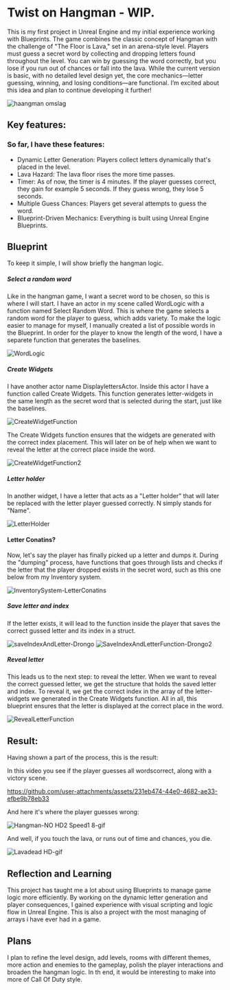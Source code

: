 # Twist on Hangman - WIP.

This is my first project in Unreal Engine and my initial experience working with Blueprints. The game combines the classic concept of Hangman with the challenge of "The Floor is Lava," set in an arena-style level. Players must guess a secret word by collecting and dropping letters found throughout the level. You can win by guessing the word correctly, but you lose if you run out of chances or fall into the lava.
While the current version is basic, with no detailed level design yet, the core mechanics—letter guessing, winning, and losing conditions—are functional. I’m excited about this idea and plan to continue developing it further!

![haangman omslag](https://github.com/user-attachments/assets/8e23d2e1-b8b2-4a09-8900-47074d6a5ebc)

## Key features:

### So far, I have these features: 

* Dynamic Letter Generation: Players collect letters dynamically that's placed in the level.
* Lava Hazard: The lava floor rises the more time passes.
* Timer: As of now, the timer is 4 minutes. If the player guesses correct, they gain for example 5 seconds. If they guess wrong, they lose 5 seconds.
* Multiple Guess Chances: Players get several attempts to guess the word.
* Blueprint-Driven Mechanics: Everything is built using Unreal Engine Blueprints.

## Blueprint

To keep it simple, I will show briefly the hangman logic.

##### Select a random word
Like in the hangman game, I want a secret word to be chosen, so this is where I will start. I have an actor in my scene called WordLogic with a function named Select Random Word. This is where the game selects a random word for the player to guess, which adds variety. To make the logic easier to manage for myself, I manually created a list of possible words in the Blueprint. In order for the player to know the length of the word, I have a separete function that generates the baselines. 

![WordLogic](https://github.com/user-attachments/assets/efe40b26-67da-4cab-b50f-99b3b2838f6c)

##### Create Widgets
I have another actor name DisplaylettersActor. Inside this actor I have a function called Create Widgets. This function generates letter-widgets in the same length as the secret word that is selected during the start, just like the baselines.

![CreateWidgetFunction](https://github.com/user-attachments/assets/8d45d2fa-1a10-4fcc-a657-6772aa485029)

The Create Widgets function ensures that the widgets are generated with the correct index placement. This will later on be of help when we want to reveal the letter at the correct place inside the word.

![CreateWidgetFunction2](https://github.com/user-attachments/assets/bd1ba6dc-cd39-45be-9644-474dc1787c18)

##### Letter holder
In another widget, I have a letter that acts as a "Letter holder" that will later be replaced with the letter player guessed correctly. N simply stands for "Name".

![LetterHolder](https://github.com/user-attachments/assets/2b32ff93-8a53-469e-9b1a-a877e10592d7)

#### Letter Conatins?
Now, let's say the player has finally picked up a letter and dumps it. During the "dumping" process, have functions that goes through lists and checks if the letter that the player dropped exists in the secret word, such as this one below from my Inventory system.

![InventorySystem-LetterConatins](https://github.com/user-attachments/assets/f1849569-39ff-41c5-8a9e-c240a7b77cec)

##### Save letter and index
If the letter exists, it will lead to the function inside the player that saves the correct gussed letter and its index in a struct.

![saveIndexAndLetter-Drongo](https://github.com/user-attachments/assets/df6adcd8-feae-4541-92f2-37e464384160) ![SaveIndexAndLetterFunction-Drongo2](https://github.com/user-attachments/assets/37f46384-99e6-4e6f-9f14-53857295a182)

##### Reveal letter
This leads us to the next step: to reveal the letter. When we want to reveal the correct guessed letter, we get the structure that holds the saved letter and index. To reveal it, we get the correct index in the array of the letter-widgets we generated in the Create Widgets function. All in all, this blueprint ensures that the letter is displayed at the correct place in the word. 

![RevealLetterFunction](https://github.com/user-attachments/assets/70721cb0-806e-4cfa-a147-4c1cfe04fe86)

## Result:
Having shown a part of the process, this is the result:

In this video you see if the player guesses all wordscorrect, along with a victory scene.

https://github.com/user-attachments/assets/231eb474-44e0-4682-ae33-efbe9b78eb33

And here it's where the player guesses wrong:

![Hangman-NO HD2 Speed1 8-gif](https://github.com/user-attachments/assets/2a0ca817-e7f8-4aba-9ee6-68758f1a2bcd)

And well, if you touch the lava, or runs out of time and chances, you die.

![Lavadead HD-gif](https://github.com/user-attachments/assets/f9df5ef3-2a17-4bb9-a697-b2eed238597d)

##  Reflection and Learning

This project has taught me a lot about using Blueprints to manage game logic more efficiently. By working on the dynamic letter generation and player consequences, I gained experience with visual scripting and logic flow in Unreal Engine. This is also a project with the most managing of arrays i have ever had in a game. 

## Plans

I plan to refine the level design, add levels, rooms with different themes, more action and enemies to the gameplay, polish the player interactions and broaden the hangman logic. In th end, it would be interesting to make into more of Call Of Duty style. 
